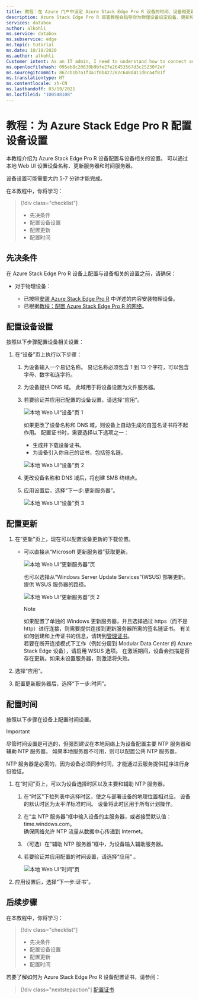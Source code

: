 ```yaml
---
title: 教程：在 Azure 门户中设定 Azure Stack Edge Pro R 设备的时间、设备和更新设置
description: Azure Stack Edge Pro R 部署教程会指导你为物理设备设定设备、更新和时间设置。
services: databox
author: alkohli
ms.service: databox
ms.subservice: edge
ms.topic: tutorial
ms.date: 10/18/2020
ms.author: alkohli
Customer intent: As an IT admin, I need to understand how to connect and activate Azure Stack Edge Pro so I can use it to transfer data to Azure.
ms.openlocfilehash: 095eb8c20830b9bfe27e26453567d3c25230f2ef
ms.sourcegitcommit: 867cb1b7a1f3a1f0b427282c648d411d0ca4f81f
ms.translationtype: HT
ms.contentlocale: zh-CN
ms.lasthandoff: 03/19/2021
ms.locfileid: "100548108"
---
```

# <a name="tutorial-configure-the-device-settings-for-azure-stack-edge-pro-r"></a>教程：为 Azure Stack Edge Pro R 配置设备设置

本教程介绍为 Azure Stack Edge Pro R 设备配置与设备相关的设置。 可以通过本地 Web UI 设置设备名称、更新服务器和时间服务器。

设备设置可能需要大约 5-7 分钟才能完成。

在本教程中，你将学习：

> [!div class="checklist"]
>
> * 先决条件
> * 配置设备设置
> * 配置更新 
> * 配置时间

## <a name="prerequisites"></a>先决条件

在 Azure Stack Edge Pro R 设备上配置与设备相关的设置之前，请确保：

* 对于物理设备：

    - 已按照[安装 Azure Stack Edge Pro R](azure-stack-edge-pro-r-deploy-install.md) 中详述的内容安装物理设备。
    - 已根据[教程：配置 Azure Stack Edge Pro R 的网络](azure-stack-edge-pro-r-deploy-configure-network-compute-web-proxy.md)。


## <a name="configure-device-settings"></a>配置设备设置

按照以下步骤配置设备相关设置：

1. 在“设备”页上执行以下步骤：

    1. 为设备输入一个易记名称。 易记名称必须包含 1 到 13 个字符，可以包含字母、数字和连字符。

    2. 为设备提供 DNS 域。 此域用于将设备设置为文件服务器。

    3. 若要验证并应用已配置的设备设置，请选择“应用”。

        ![本地 Web UI“设备”页 1](./media/azure-stack-edge-pro-r-deploy-set-up-device-update-time/device-2.png)

        如果更改了设备名称和 DNS 域，则设备上自动生成的自签名证书将不起作用。 配置证书时，需要选择以下选项之一： 
        
        - 生成并下载设备证书。 
        - 为设备引入你自己的证书，包括签名链。
    

        ![本地 Web UI“设备”页 2](./media/azure-stack-edge-pro-r-deploy-set-up-device-update-time/device-3.png)

    4. 更改设备名称和 DNS 域后，将创建 SMB 终结点。  

    5. 应用设置后，选择“下一步:更新服务器”。

        ![本地 Web UI“设备”页 3](./media/azure-stack-edge-pro-r-deploy-set-up-device-update-time/device-4.png)

## <a name="configure-update"></a>配置更新

1. 在“更新”页上，现在可以配置设备更新的下载位置。  

    - 可以直接从“Microsoft 更新服务器”获取更新。

        ![本地 Web UI“更新服务器”页](./media/azure-stack-edge-pro-r-deploy-set-up-device-update-time/update-2.png)

        也可以选择从“Windows Server Update Services”(WSUS) 部署更新。 提供 WSUS 服务器的路径。
        
        ![本地 Web UI“更新服务器”页 2](./media/azure-stack-edge-pro-r-deploy-set-up-device-update-time/update-3.png)

        > [!NOTE] 
        > 如果配置了单独的 Windows 更新服务器，并且选择通过 https（而不是 http）进行连接，则需要提供连接到更新服务器所需的签名链证书。 有关如何创建和上传证书的信息，请转到[管理证书](azure-stack-edge-gpu-manage-certificates.md)。         
        > 若要在断开连接模式下工作（例如分层到 Modular Data Center 的 Azure Stack Edge 设备），请启用 WSUS 选项。 在激活期间，设备会扫描是否存在更新。如果未设置服务器，则激活将失败。 


2. 选择“应用”。 
3. 配置更新服务器后，选择“下一步:时间”。
    

## <a name="configure-time"></a>配置时间

按照以下步骤在设备上配置时间设置。 

> [!IMPORTANT]
> 尽管时间设置是可选的，但强烈建议在本地网络上为设备配置主要 NTP 服务器和辅助 NTP 服务器。 如果本地服务器不可用，则可以配置公共 NTP 服务器。

NTP 服务器是必需的，因为设备必须同步时间，才能通过云服务提供程序进行身份验证。

1. 在“时间”页上，可以为设备选择时区以及主要和辅助 NTP 服务器。  
    
    1. 在“时区”下拉列表中选择时区，使之与部署设备的地理位置相对应。
        设备的默认时区为太平洋标准时间。 设备将此时区用于所有计划操作。

    2. 在“主 NTP 服务器”框中输入设备的主服务器，或者接受默认值：time.windows.com。  
        确保网络允许 NTP 流量从数据中心传递到 Internet。

    3. （可选）在“辅助 NTP 服务器”框中，为设备输入辅助服务器。

    4. 若要验证并应用配置的时间设置，请选择“应用”  。

        ![本地 Web UI“时间”页](./media/azure-stack-edge-pro-r-deploy-set-up-device-update-time/time-2.png)

2. 应用设置后，选择“下一步:证书”。


## <a name="next-steps"></a>后续步骤

在本教程中，你将学习：

> [!div class="checklist"]
>
> * 先决条件
> * 配置设备设置
> * 配置更新 
> * 配置时间

若要了解如何为 Azure Stack Edge Pro R 设备配置证书，请参阅：

> [!div class="nextstepaction"]
> [配置证书](./azure-stack-edge-pro-r-deploy-configure-certificates-vpn-encryption.md)
